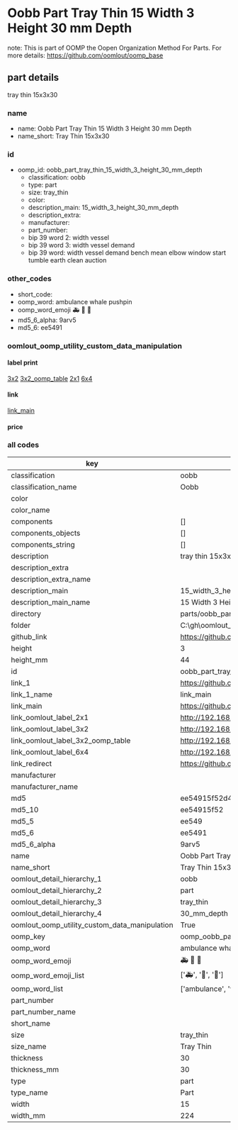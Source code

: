 # Oobb Part Tray Thin 15 Width 3 Height 30 mm Depth  

note: This is part of OOMP the Oopen Organization Method For Parts. For more details: https://github.com/oomlout/oomp_base

##  part details
  



tray thin 15x3x30



### name
* name: Oobb Part Tray Thin 15 Width 3 Height 30 mm Depth
* name_short: Tray Thin 15x3x30 
### id
* oomp_id: oobb_part_tray_thin_15_width_3_height_30_mm_depth
  * classification: oobb
  * type: part
  * size: tray_thin
  * color: 
  * description_main: 15_width_3_height_30_mm_depth
  * description_extra: 
  * manufacturer: 
  * part_number: 
  * bip 39 word 2: width vessel
  * bip 39 word 3: width vessel demand
  * bip 39 word: width vessel demand bench mean elbow window start tumble earth clean auction

### other_codes
* short_code: 
* oomp_word: ambulance whale pushpin
* oomp_word_emoji :ambulance: :whale: :pushpin:
* md5_6_alpha: 9arv5
* md5_6: ee5491






### oomlout_oomp_utility_custom_data_manipulation
#### label print
[3x2](http://192.168.1.245:1112/?label=oomp%209arv5)
[3x2_oomp_table](http://192.168.1.108:1112/?label=oomp%209arv5)
[2x1](http://192.168.1.242:1112/?label=oomp%209arv5)
[6x4](http://192.168.1.55:1112/?label=oomp%209arv5)    

#### link

[link_main](https://github.com/oomlout/oomlout_oobb_version_4_generated_parts/tree/main/navigation_oomp/oobb/part/tray_thin/15_width_3_height_30_mm_depth/part)                              

#### price







### all codes 
| key | value |  
| --- | --- |  
| classification | oobb |  
| classification_name | Oobb |  
| color |  |  
| color_name |  |  
| components | [] |  
| components_objects | [] |  
| components_string | [] |  
| description | tray thin 15x3x30 |  
| description_extra |  |  
| description_extra_name |  |  
| description_main | 15_width_3_height_30_mm_depth |  
| description_main_name | 15 Width 3 Height 30 mm Depth |  
| directory | parts/oobb_part_tray_thin_15_width_3_height_30_mm_depth |  
| folder | C:\gh\oomlout_oobb_version_4_generated_parts\parts\oobb_part_tray_thin_15_width_3_height_30_mm_depth |  
| github_link | https://github.com/oomlout/oomlout_oomp_part_src/tree/main/parts/oobb_part_tray_thin_15_width_3_height_30_mm_depth |  
| height | 3 |  
| height_mm | 44 |  
| id | oobb_part_tray_thin_15_width_3_height_30_mm_depth |  
| link_1 | https://github.com/oomlout/oomlout_oobb_version_4_generated_parts/tree/main/navigation_oomp/oobb/part/tray_thin/15_width_3_height_30_mm_depth/part |  
| link_1_name | link_main |  
| link_main | https://github.com/oomlout/oomlout_oobb_version_4_generated_parts/tree/main/navigation_oomp/oobb/part/tray_thin/15_width_3_height_30_mm_depth/part |  
| link_oomlout_label_2x1 | http://192.168.1.242:1112/?label=oomp%209arv5 |  
| link_oomlout_label_3x2 | http://192.168.1.245:1112/?label=oomp%209arv5 |  
| link_oomlout_label_3x2_oomp_table | http://192.168.1.108:1112/?label=oomp%209arv5 |  
| link_oomlout_label_6x4 | http://192.168.1.55:1112/?label=oomp%209arv5 |  
| link_redirect | https://github.com/oomlout/oomlout_oobb_version_4_generated_parts/tree/main/parts/oobb_tray_thin_15_03_30 |  
| manufacturer |  |  
| manufacturer_name |  |  
| md5 | ee54915f52d4bf6d1cc4e150747cc7d6 |  
| md5_10 | ee54915f52 |  
| md5_5 | ee549 |  
| md5_6 | ee5491 |  
| md5_6_alpha | 9arv5 |  
| name | Oobb Part Tray Thin 15 Width 3 Height 30 mm Depth |  
| name_short | Tray Thin 15x3x30  |  
| oomlout_detail_hierarchy_1 | oobb |  
| oomlout_detail_hierarchy_2 | part |  
| oomlout_detail_hierarchy_3 | tray_thin |  
| oomlout_detail_hierarchy_4 | 30_mm_depth |  
| oomlout_oomp_utility_custom_data_manipulation | True |  
| oomp_key | oomp_oobb_part_tray_thin_15_width_3_height_30_mm_depth |  
| oomp_word | ambulance whale pushpin |  
| oomp_word_emoji | :ambulance: :whale: :pushpin: |  
| oomp_word_emoji_list | [':ambulance:', ':whale:', ':pushpin:'] |  
| oomp_word_list | ['ambulance', 'whale', 'pushpin'] |  
| part_number |  |  
| part_number_name |  |  
| short_name |  |  
| size | tray_thin |  
| size_name | Tray Thin |  
| thickness | 30 |  
| thickness_mm | 30 |  
| type | part |  
| type_name | Part |  
| width | 15 |  
| width_mm | 224 |  
